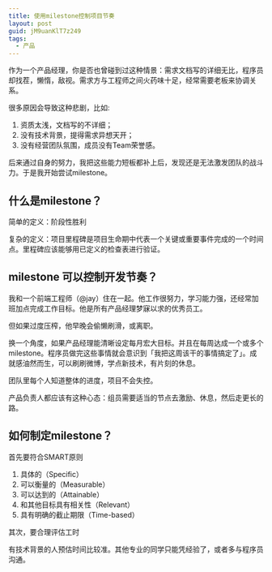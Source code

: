```yaml
---
title: 使用milestone控制项目节奏
layout: post
guid: jM9uanKlT7z249
tags:
  - 产品
---
```


作为一个产品经理，你是否也曾碰到过这种情景：需求文档写的详细无比，程序员却找茬，懒惰，敌视。需求方与工程师之间火药味十足，经常需要老板来协调关系。

很多原因会导致这种悲剧，比如:

1. 资质太浅，文档写的不详细；
2. 没有技术背景，提得需求异想天开；
3. 没有经营团队氛围，成员没有Team荣誉感。

后来通过自身的努力，我把这些能力短板都补上后，发现还是无法激发团队的战斗力。于是我开始尝试milestone。


## 什么是milestone？

简单的定义：阶段性胜利

复杂的定义：项目里程碑是项目生命期中代表一个关键或重要事件完成的一个时间点。里程碑应该能够用已定义的检查表进行验证。


##  milestone 可以控制开发节奏？

我和一个前端工程师（@jay）住在一起。他工作很努力，学习能力强，还经常加班加点完成工作目标。他是所有产品经理梦寐以求的优秀员工。

但如果过度压榨，他早晚会偷懒刷滑，或离职。

换一个角度，如果产品经理能清晰设定每月宏大目标。并且在每周达成一个或多个milestone。程序员做完这些事情就会意识到「我把这周该干的事情搞定了」。成就感油然而生，可以刷刷微博，学点新技术，有片刻的休息。

团队里每个人知道整体的进度，项目不会失控。

产品负责人都应该有这种心态：组员需要适当的节点去激励、休息，然后走更长的路。


## 如何制定milestone？

首先要符合SMART原则

1. 具体的（Specific）　　
2. 可以衡量的（Measurable）　　
3. 可以达到的（Attainable）　　
4. 和其他目标具有相关性（Relevant）　　
5. 具有明确的截止期限（Time-based）

其次，要合理评估工时

有技术背景的人预估时间比较准。其他专业的同学只能凭经验了，或者多与程序员沟通。
